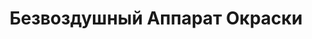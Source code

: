 ---
id: '2'
title: Безвоздушный Аппарат Окраски
description: Залог 10000 рублей
price: '700'
order: 2
default_thumbnail_image: image/bexvozd.jpg
default_original_image: image/bexvozd_sm.jpg
category: content/category/07specteh.md
featured: true
layout: product
---